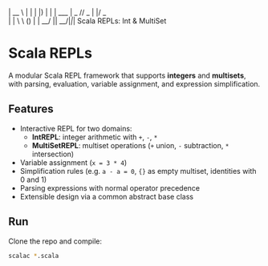 | __ \ | |
| |) | | | ___
| _ // _ | |/ _ \
| | \ \ () | | __/
|| __/|_|_|
Scala REPLs: Int & MultiSet

# Scala REPLs

A modular Scala REPL framework that supports **integers** and **multisets**, with parsing, evaluation, variable assignment, and expression simplification.

## Features
- Interactive REPL for two domains:
  - **IntREPL**: integer arithmetic with `+`, `-`, `*`
  - **MultiSetREPL**: multiset operations (`+` union, `-` subtraction, `*` intersection)
- Variable assignment (`x = 3 * 4`)
- Simplification rules (e.g. `a - a = 0`, `{}` as empty multiset, identities with 0 and 1)
- Parsing expressions with normal operator precedence
- Extensible design via a common abstract base class

## Run
Clone the repo and compile:

```bash
scalac *.scala

